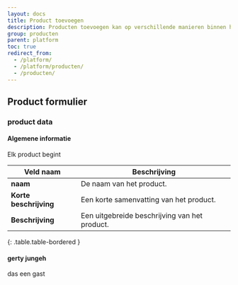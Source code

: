 ```yaml
---
layout: docs
title: Product toevoegen
description: Producten toevoegen kan op verschillende manieren binnen het afosto platform.
group: producten
parent: platform
toc: true
redirect_from:
  - /platform/
  - /platform/producten/
  - /producten/
---
```

## Product formulier

### product data
#### Algemene informatie
Elk product begint 

| Veld naam | Beschrijving |
|---|---|
| **naam** |De naam van het product.|
| **Korte beschrijving** |Een korte samenvatting van het product.|
| **Beschrijving** |Een uitgebreide beschrijving van het product.|
{: .table.table-bordered }
#### gerty jungeh
das een gast
